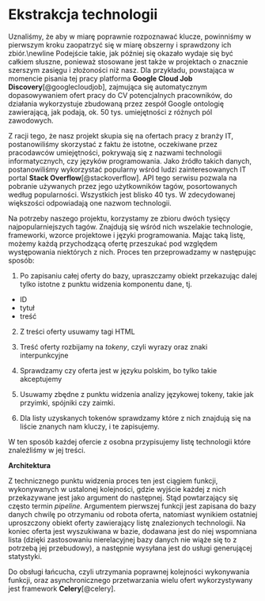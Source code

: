 # Ekstrakcja technologii

Uznaliśmy, że aby w miarę poprawnie rozpoznawać klucze, powinniśmy w pierwszym kroku
zaopatrzyć się w miarę obszerny i sprawdzony ich zbiór.\newline
Podejście takie, jak później się
okazało wydaje się być całkiem słuszne, ponieważ stosowane jest także w projektach
o znacznie szerszym zasięgu i złożoności niż nasz. Dla przykładu, powstająca w momencie
pisania tej pracy platforma **Google Cloud Job Discovery**[@googlecloudjob],
zajmująca się automatycznym dopasowywaniem ofert pracy do CV potencjalnych pracowników,
do działania wykorzystuje zbudowaną przez zespół Google ontologię zawierającą,
jak podają, ok. 50 tys. umiejętności z różnych pól zawodowych.

Z racji tego, że nasz projekt skupia się na ofertach pracy z branży IT, postanowiliśmy skorzystać z faktu
że istotne, oczekiwane przez pracodawców umiejętności, pokrywają się z nazwami technologii informatycznych,
czy języków programowania. Jako źródło takich danych, postanowiliśmy wykorzystać popularny
wśród ludzi zainteresowanych IT portal **Stack Overflow**[@stackoverflow]. API tego serwisu pozwala na pobranie
używanych przez jego użytkowników tagów, posortowanych według popularności. Wszystkich jest blisko 40 tys.
W zdecydowanej większości odpowiadają one nazwom technologii.

Na potrzeby naszego projektu, korzystamy ze zbioru dwóch tysięcy najpopularniejszych tagów. Znajdują się
wśród nich wszelakie technologie, frameworki, wzorce projektowe i języki programowania. Mając taką listę,
możemy każdą przychodzącą ofertę przeszukać pod względem występowania niektórych z nich. Proces ten przeprowadzamy
w następując sposób:

1. Po zapisaniu całej oferty do bazy, upraszczamy obiekt przekazując dalej tylko istotne z punktu
widzenia komponentu dane, tj.

+ ID
+ tytuł
+ treść

2. Z treści oferty usuwamy tagi HTML

3. Treść oferty rozbijamy na *tokeny*, czyli wyrazy oraz znaki interpunkcyjne

4. Sprawdzamy czy oferta jest w języku polskim, bo tylko takie akceptujemy

5. Usuwamy zbędne z punktu widzenia analizy językowej tokeny, takie jak przyimki, spójniki czy zaimki.

6. Dla listy uzyskanych tokenów sprawdzamy które z nich znajdują się na liście znanych nam kluczy, i te zapisujemy.


W ten sposób każdej ofercie z osobna przypisujemy listę technologii które znaleźliśmy w jej treści.


**Architektura**

Z technicznego punktu widzenia proces ten jest ciągiem funkcji, wykonywanych
w ustalonej kolejności, gdzie wyjście każdej z nich przekazywane jest jako argument
do następnej. Stąd powtarzający się często termin *pipeline*. Argumentem pierwszej funkcji
jest zapisana do bazy danych chwilę po otrzymaniu od robota oferta, natomiast wynikiem
ostatniej uproszczony obiekt oferty zawierający listę znalezionych technologii. Na koniec oferta jest
wyszukiwana w bazie, dodawana jest do niej wspomniana lista (dzięki zastosowaniu nierelacyjnej bazy
danych nie wiąże się to z potrzebą jej przebudowy), a następnie wysyłana jest do usługi
generującej statystyki.

Do obsługi łańcucha, czyli utrzymania poprawnej kolejności wykonywania funkcji, oraz asynchronicznego
przetwarzania wielu ofert wykorzystywany jest framework **Celery**[@celery].
